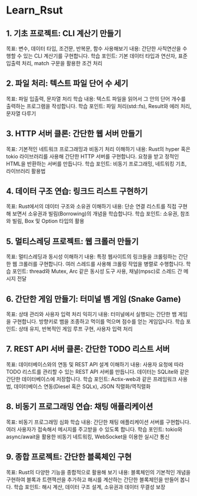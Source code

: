 # Learn_Rsut

## 1. 기초 프로젝트: CLI 계산기 만들기
목표: 변수, 데이터 타입, 조건문, 반복문, 함수 사용해보기
내용: 간단한 사칙연산을 수행할 수 있는 CLI 계산기를 구현합니다.
학습 포인트: 기본 데이터 타입과 연산자, 표준 입출력 처리, match 구문을 활용한 조건 처리

## 2. 파일 처리: 텍스트 파일 단어 수 세기
목표: 파일 입출력, 문자열 처리 학습
내용: 텍스트 파일을 읽어서 그 안의 단어 개수를 출력하는 프로그램을 작성합니다.
학습 포인트: 파일 처리(std::fs), Result와 에러 처리, 문자열 다루기

## 3. HTTP 서버 클론: 간단한 웹 서버 만들기
목표: 기본적인 네트워크 프로그래밍과 비동기 처리 이해하기
내용: Rust의 hyper 혹은 tokio 라이브러리를 사용해 간단한 HTTP 서버를 구현합니다. 요청을 받고 정적인 HTML을 반환하는 서버를 만듭니다.
학습 포인트: 비동기 프로그래밍, 네트워킹 기초, 라이브러리 활용법

## 4. 데이터 구조 연습: 링크드 리스트 구현하기
목표: Rust에서의 데이터 구조와 소유권 이해하기
내용: 단순 연결 리스트를 직접 구현해 보면서 소유권과 빌림(Borrowing)의 개념을 학습합니다.
학습 포인트: 소유권, 참조와 빌림, Box 및 Option 타입의 활용

## 5. 멀티스레딩 프로젝트: 웹 크롤러 만들기
목표: 멀티스레딩과 동시성 이해하기
내용: 특정 웹사이트의 링크들을 크롤링하는 간단한 웹 크롤러를 구현합니다. 여러 스레드를 사용해 크롤링 작업을 병렬로 수행합니다.
학습 포인트: thread와 Mutex, Arc 같은 동시성 도구 사용, 채널(mpsc)로 스레드 간 메시지 전달

## 6. 간단한 게임 만들기: 터미널 뱀 게임 (Snake Game)
목표: 상태 관리와 사용자 입력 처리 익히기
내용: 터미널에서 실행되는 간단한 뱀 게임을 구현합니다. 방향키로 뱀을 조종하고 먹이를 먹으며 점수를 얻는 게임입니다.
학습 포인트: 상태 유지, 반복적인 게임 루프 구현, 사용자 입력 처리

## 7. REST API 서버 클론: 간단한 TODO 리스트 서버
목표: 데이터베이스와의 연동 및 REST API 설계 이해하기
내용: 사용자 요청에 따라 TODO 리스트를 관리할 수 있는 REST API 서버를 만듭니다. 데이터는 SQLite와 같은 간단한 데이터베이스에 저장합니다.
학습 포인트: Actix-web과 같은 프레임워크 사용법, 데이터베이스 연동(Diesel 혹은 SQLx), JSON 직렬화/역직렬화

## 8. 비동기 프로그래밍 연습: 채팅 애플리케이션
목표: 비동기 프로그래밍 심화 학습
내용: 간단한 채팅 애플리케이션 서버를 구현합니다. 여러 사용자가 접속해서 메시지를 주고받을 수 있도록 합니다.
학습 포인트: tokio와 async/await을 활용한 비동기 네트워킹, WebSocket을 이용한 실시간 통신

## 9. 종합 프로젝트: 간단한 블록체인 구현
목표: Rust의 다양한 기능을 종합적으로 활용해 보기
내용: 블록체인의 기본적인 개념을 구현하여 블록과 트랜잭션을 추가하고 해시를 계산하는 간단한 블록체인을 만들어 봅니다.
학습 포인트: 해시 계산, 데이터 구조 설계, 소유권과 데이터 무결성 보장

